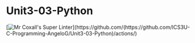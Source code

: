 # Unit3-03-Python
[![Mr Coxall's Super Linter](https://github.com/(https://github.com/ICS3U-C-Programming-AngeloG/Unit3-03-Python)/workflows/Mr%20Coxall's%20Super%20Linter/badge.svg)](https://github.com/(https://github.com/ICS3U-C-Programming-AngeloG/Unit3-03-Python)/actions/)
